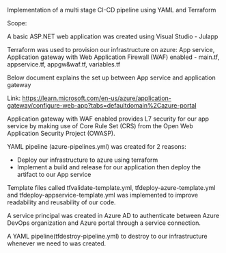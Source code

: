 Implementation of a multi stage CI-CD pipeline using YAML and Terraform

Scope: 

A basic ASP.NET web application was created using Visual Studio - Julapp

Terraform was used to provision our infrastructure on azure: App service, Application gateway with Web Application Firewall (WAF) enabled - main.tf, appservice.tf, appgw&waf.tf, variables.tf

Below document explains the set up between App service and application gateway

Link: https://learn.microsoft.com/en-us/azure/application-gateway/configure-web-app?tabs=defaultdomain%2Cazure-portal
 



Application gateway with WAF enabled provides L7 security for our app service by making use of Core Rule Set (CRS) from the Open Web Application Security Project (OWASP).
 
YAML pipeline (azure-pipelines.yml) was created for 2 reasons:
-	Deploy our infrastructure to azure using terraform
-	Implement a build and release for our application then deploy the artifact to our App service
 

Template files called tfvalidate-template.yml, tfdeploy-azure-template.yml and tfdeploy-appservice-template.yml was implemented to improve readability and reusability of our code.

A service principal was created in Azure AD to authenticate between Azure DevOps organization and Azure portal through a service connection.

A YAML pipeline(tfdestroy-pipeline.yml) to destroy to our infrastructure whenever we need to was created.